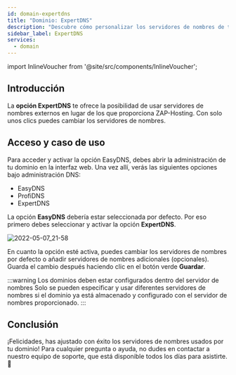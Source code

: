 ```yaml
---
id: domain-expertdns
title: "Dominio: ExpertDNS"
description: "Descubre cómo personalizar los servidores de nombres de tu dominio con ExpertDNS para tener más control y flexibilidad → Aprende más ahora"
sidebar_label: ExpertDNS
services:
  - domain
---
```


import InlineVoucher from '@site/src/components/InlineVoucher';

## Introducción

La **opción ExpertDNS** te ofrece la posibilidad de usar servidores de nombres externos en lugar de los que proporciona ZAP-Hosting. Con solo unos clics puedes cambiar los servidores de nombres. 



## Acceso y caso de uso

Para acceder y activar la opción EasyDNS, debes abrir la administración de tu dominio en la interfaz web. Una vez allí, verás las siguientes opciones bajo administración DNS:

- EasyDNS
- ProfiDNS
- ExpertDNS

La opción **EasyDNS** debería estar seleccionada por defecto. Por eso primero debes seleccionar y activar la opción **ExpertDNS**. 

![2022-05-07_21-58](https://screensaver01.zap-hosting.com/index.php/s/zrKagEpZx7coebe/preview)

En cuanto la opción esté activa, puedes cambiar los servidores de nombres por defecto o añadir servidores de nombres adicionales (opcionales). Guarda el cambio después haciendo clic en el botón verde **Guardar**. 

:::warning Los dominios deben estar configurados dentro del servidor de nombres
Solo se pueden especificar y usar diferentes servidores de nombres si el dominio ya está almacenado y configurado con el servidor de nombres proporcionado. 
:::



## Conclusión

¡Felicidades, has ajustado con éxito los servidores de nombres usados por tu dominio! Para cualquier pregunta o ayuda, no dudes en contactar a nuestro equipo de soporte, que está disponible todos los días para asistirte. 🙂

<InlineVoucher />